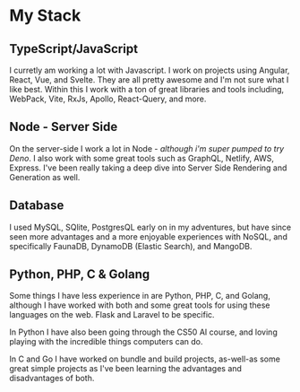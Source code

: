 # My Stack

## TypeScript/JavaScript
I curretly am working a lot with Javascript. I work on projects using Angular, React, Vue, and Svelte. They are all pretty awesome and I'm not sure what I like best. Within this I work with a ton of great libraries and tools including, WebPack, Vite, RxJs, Apollo, React-Query, and more. 
## Node - Server Side
On the server-side I work a lot in Node - _although i'm super pumped to try Deno_. I also work with some great tools such as GraphQL, Netlify, AWS, Express. I've been really taking a deep dive into Server Side Rendering and Generation as well.

## Database
I used MySQL, SQlite, PostgresQL early on in my adventures, but have since seen more advantages and a more enjoyable experiences with NoSQL, and specifically FaunaDB, DynamoDB (Elastic Search), and MangoDB.
## Python, PHP, C & Golang
Some things I have less experience in are Python, PHP, C, and Golang, although I have worked with both and some great tools for using these languages on the web. Flask and Laravel to be specific. 

In Python I have also been going through the CS50 AI course, and loving playing with the incredible things computers can do. 

In C and Go I have worked on bundle and build projects, as-well-as some great simple projects as I've been learning the advantages and disadvantages of both.